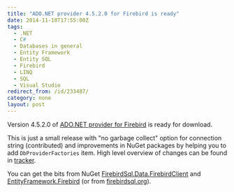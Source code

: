 ```yaml
---
title: "ADO.NET provider 4.5.2.0 for Firebird is ready"
date: 2014-11-10T17:55:00Z
tags:
  - .NET
  - C#
  - Databases in general
  - Entity Framework
  - Entity SQL
  - Firebird
  - LINQ
  - SQL
  - Visual Studio
redirect_from: /id/233487/
category: none
layout: post
---
```

Version 4.5.2.0 of [ADO.NET provider for Firebird][1] is ready for download.

<!-- excerpt -->

This is just a small release with "no garbage collect" option for connection string (contributed) and improvements in NuGet packages by helping you to add `DbProviderFactories` item. High level overview of changes can be found in [tracker][4].

You can get the bits from NuGet [FirebirdSql.Data.FirebirdClient][2] and [EntityFramework.Firebird][3] (or from [firebirdsql.org][1]).

[1]: http://www.firebirdsql.org/en/net-provider/
[2]: http://www.nuget.org/packages/FirebirdSql.Data.FirebirdClient/
[3]: http://www.nuget.org/packages/EntityFramework.Firebird/
[4]: http://tracker.firebirdsql.org/secure/ReleaseNote.jspa?projectId=10003&styleName=Text&version=10630
